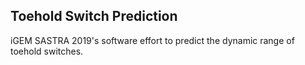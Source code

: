 ## Toehold Switch Prediction
iGEM SASTRA 2019's software effort to predict the dynamic range of toehold switches.